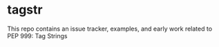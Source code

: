 # tagstr
This repo contains an issue tracker, examples, and early work related to PEP 999: Tag Strings
